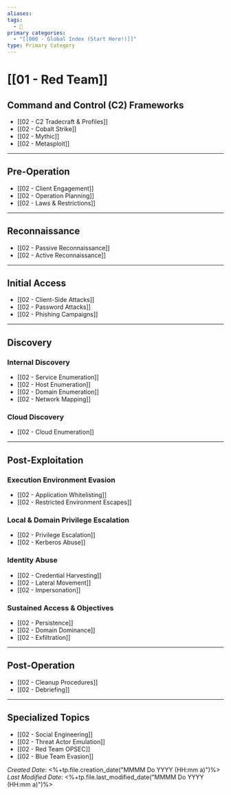 ```yaml
---
aliases: 
tags:
  - 🥇
primary categories:
  - "[[000 - Global Index (Start Here!)]]"
type: Primary Category
---
```

# [[01 - Red Team]]

## Command and Control (C2) Frameworks
* [[02 - C2 Tradecraft & Profiles]]
* [[02 - Cobalt Strike]]
* [[02 - Mythic]]
* [[02 - Metasploit]]

***

## Pre-Operation
* [[02 - Client Engagement]]
* [[02 - Operation Planning]]
* [[02 - Laws & Restrictions]]

***

## Reconnaissance
* [[02 - Passive Reconnaissance]]
* [[02 - Active Reconnaissance]]

***

## Initial Access
* [[02 - Client-Side Attacks]]
* [[02 - Password Attacks]]
* [[02 - Phishing Campaigns]]

***

## Discovery

### Internal Discovery
* [[02 - Service Enumeration]]
* [[02 - Host Enumeration]]
* [[02 - Domain Enumeration]]
* [[02 - Network Mapping]]

### Cloud Discovery
* [[02 - Cloud Enumeration]]

***

## Post-Exploitation

### Execution Environment Evasion
* [[02 - Application Whitelisting]]
* [[02 - Restricted Environment Escapes]]

### Local & Domain Privilege Escalation
* [[02 - Privilege Escalation]]
* [[02 - Kerberos Abuse]]

### Identity Abuse
* [[02 - Credential Harvesting]]
* [[02 - Lateral Movement]]
* [[02 - Impersonation]]

### Sustained Access & Objectives
* [[02 - Persistence]]
* [[02 - Domain Dominance]]
* [[02 - Exfiltration]]

***

## Post-Operation
* [[02 - Cleanup Procedures]]
* [[02 - Debriefing]]

***

## Specialized Topics
* [[02 - Social Engineering]]
* [[02 - Threat Actor Emulation]]
* [[02 - Red Team OPSEC]]
* [[02 - Blue Team Evasion]]

*Created Date*: <%+tp.file.creation_date("MMMM Do YYYY (HH:mm a)")%>
*Last Modified Date*: <%+tp.file.last_modified_date("MMMM Do YYYY (HH:mm a)")%>
